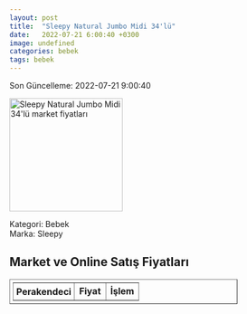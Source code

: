 ```yaml
---
layout: post
title:  "Sleepy Natural Jumbo Midi 34'lü"
date:   2022-07-21 6:00:40 +0300
image: undefined
categories: bebek
tags: bebek
---
```


Son Güncelleme: 2022-07-21 9:00:40

<img src="undefined" width="200" alt="Sleepy Natural Jumbo Midi 34'lü market fiyatları" />

Kategori: Bebek
<br />
Marka: Sleepy

<h2>Market ve Online Satış Fiyatları</h2>

<table border="1" style="padding: 5px;width:80%;">
  <tr>
    <td style="padding: 5px;"><strong>Perakendeci</strong></td>
    <td><strong>Fiyat</strong></td>
    <td><strong>İşlem</strong></td>
  </tr>
  
</table>
